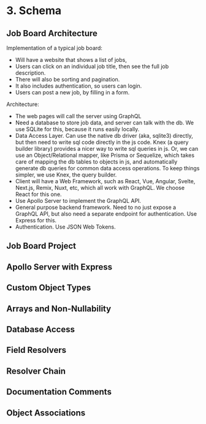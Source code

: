 # 3. Schema
## Job Board Architecture
Implementation of a typical job board:
- Will have a website that shows a list of jobs, 
- Users can click on an individual job title, then see the full job description. 
- There will also be sorting and pagination. 
- It also includes authentication, so users can login. 
- Users can post a new job, by filling in a form. 

Architecture: 
- The web pages will call the server using GraphQL
- Need a database to store job data, and server can talk with the db. We use SQLite for this, because it runs easily locally. 
- Data Access Layer. Can use the native db driver (aka, sqlite3) directly, but then need to write sql code directly in the js code. Knex (a query builder library) provides a nicer way to write sql queries in js. Or, we can use an Object/Relational mapper, like Prisma or Sequelize, which takes care of mapping the db tables to objects in js, and automatically generate db queries for common data access operations. To keep things simpler, we use Knex, the query builder. 
- Client will have a Web Framework, such as React, Vue, Angular, Svelte, Next.js, Remix, Nuxt, etc, which all work with GraphQL. We choose React for this one. 
- Use Apollo Server to implement the GraphQL API. 
- General purpose backend framework. Need to no just expose a GraphQL API, but also need a separate endpoint for authentication. Use Express for this. 
- Authentication. Use JSON Web Tokens. 

## Job Board Project


## Apollo Server with Express


## Custom Object Types


## Arrays and Non-Nullability


## Database Access


## Field Resolvers


## Resolver Chain


## Documentation Comments


## Object Associations































